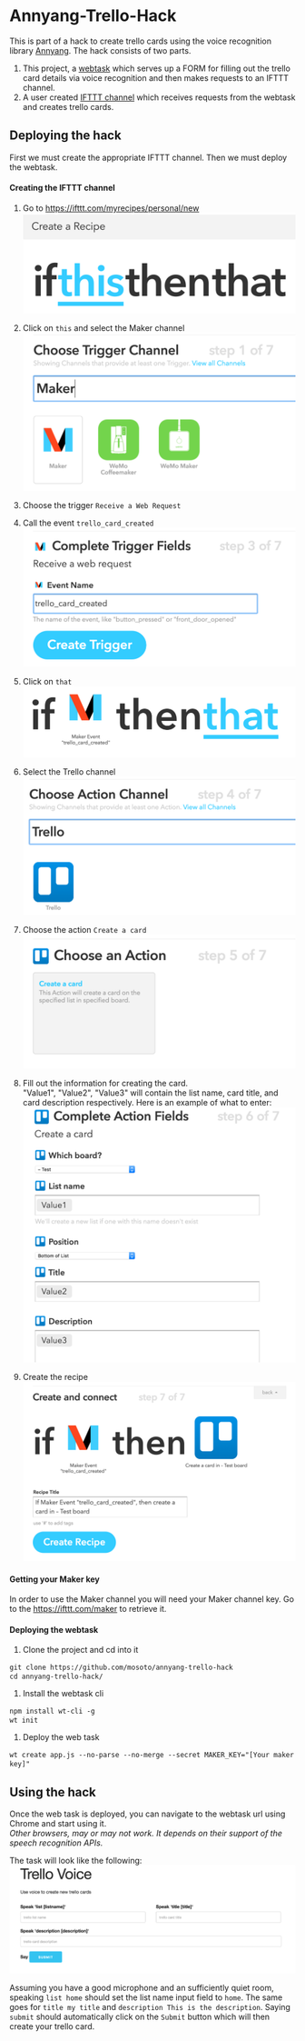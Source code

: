 # Annyang-Trello-Hack
This is part of a hack to create trello cards using the voice recognition library [Annyang](https://github.com/TalAter/annyang).  The hack consists of two parts.

1. This project, a [webtask](https://webtask.io) which serves up a FORM for filling out the trello card details via voice recognition and then makes requests to an IFTTT channel.
2. A user created [IFTTT channel](https://ifttt.com) which receives requests from the webtask and creates trello cards.

## Deploying the hack
First we must create the appropriate IFTTT channel.  Then we must deploy the webtask.

#### Creating the IFTTT channel

1. Go to https://ifttt.com/myrecipes/personal/new
![Image of thisthenthat](images/ifThisThenThat.png)

1. Click on `this` and select the Maker channel
![Image of chooseMakerChannel](images/chooseMakerChannel.png)

1. Choose the trigger `Receive a Web Request`
1. Call the event `trello_card_created`
![Image of choosing event name](images/chooseEventName.png)

1. Click on `that`
![Image of ifMakerThenThat](images/ifMakerThenThat.png)

1. Select the Trello channel
![Image of trello channel](images/chooseTrelloChannel.png)

1. Choose the action `Create a card`
![Image of create a card](images/chooseCreateACard.png)

1. Fill out the information for creating the card.  
"Value1", "Value2", "Value3" will contain the list name, card title, and card description respectively.  Here is an example of what to enter:
![Image of filling out card fields](images/createACardFields.png)

1. Create the recipe
![Image of create recipe](images/createARecipe.png)


#### Getting your Maker key
In order to use the Maker channel you will need your Maker channel key.  Go to the https://ifttt.com/maker to retrieve it.

#### Deploying the webtask

1. Clone the project and cd into it
```
git clone https://github.com/mosoto/annyang-trello-hack
cd annyang-trello-hack/
```
1. Install the webtask cli
```
npm install wt-cli -g
wt init
```
1. Deploy the web task
```
wt create app.js --no-parse --no-merge --secret MAKER_KEY="[Your maker key]"
```

## Using the hack

Once the web task is deployed, you can navigate to the webtask url using Chrome and start using it.  
*Other browsers, may or may not work.  It depends on their support of the speech recognition APIs.*

The task will look like the following:
![Image of hack page](images/hackPage.png)

Assuming you have a good microphone and an sufficiently quiet room, speaking `list home` should set the list name input field to `home`.  The same goes for `title my title` and `description This is the description`.  Saying `submit` should automatically click on the `Submit` button which will then create your trello card.
